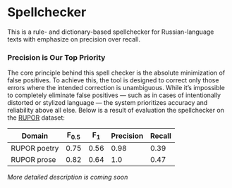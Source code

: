 # Spellchecker

This is a rule- and dictionary-based spellchecker for Russian-language texts with emphasize on precision over recall.


### Precision is Our Top Priority

The core principle behind this spell checker is the absolute minimization of false positives.
To achieve this, the tool is designed to correct only those errors where the intended correction is unambiguous.
While it’s impossible to completely eliminate false positives — such as in cases of intentionally distorted or stylized language — the system prioritizes accuracy and reliability above all else.
Below is a result of evaluation the spellchecker on the [RUPOR](https://github.com/Koziev/RUPOR) dataset:

| Domain               | F<sub>0.5</sub> | F<sub>1</sub> | Precision | Recall |
|----------------------|-----------------|---------------|-----------|--------|
| RUPOR poetry         | 0.75            | 0.56          | 0.98      | 0.39   |
| RUPOR prose          | 0.82            | 0.64          | 1.0       | 0.47   |


*More detailed description is coming soon*

